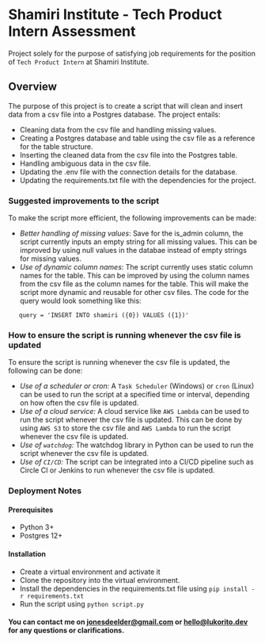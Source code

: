 # Shamiri Institute - Tech Product Intern Assessment


Project solely for the purpose of satisfying job requirements for the position of `Tech Product Intern` at Shamiri Institute.

## Overview
The purpose of this project is to create a script that will clean and insert data from a csv file into a Postgres database.
The project entails:
- Cleaning data from the csv file and handling missing values.
- Creating a Postgres database and table using the csv file as a reference for the table structure.
- Inserting the cleaned data from the csv file into the Postgres table.
- Handling ambiguous data in the csv file.
- Updating the .env file with the connection details for the database.
- Updating the requirements.txt file with the dependencies for the project.
### Suggested improvements to the script
To make the script more efficient, the following improvements can be made:
- _Better handling of missing values_: Save for the is_admin column, the script currently inputs an empty string for all missing values. This can be improved by using null values in the databae instead of empty strings for missing values.
- _Use of dynamic column names_: The script currently uses static column names for the table. This can be improved by using the column names from the csv file as the column names for the table. This will make the script more dynamic and reusable for other csv files. The code for the query would look something like this:

```python:
   query = 'INSERT INTO shamiri ({0}) VALUES ({1})'
```

### How to ensure the script is running whenever the csv file is updated
To ensure the script is running whenever the csv file is updated, the following can be done:
- _Use of a scheduler or cron:_ A `Task Scheduler` (Windows) or `cron` (Linux) can be used to run the script at a specified time or interval, depending on how often the csv file is updated.
- _Use of a cloud service:_ A cloud service like `AWS Lambda` can be used to run the script whenever the csv file is updated. This can be done by using `AWS S3` to store the csv file and `AWS Lambda` to run the script whenever the csv file is updated.
- _Use of `watchdog`:_ The watchdog library in Python can be used to run the script whenever the csv file is updated.
- _Use of `CI/CD`:_ The script can be integrated into a CI/CD pipeline such as Circle CI or Jenkins to run whenever the csv file is updated.

### Deployment Notes

#### Prerequisites
- Python 3+
- Postgres 12+

#### Installation
- Create a virtual environment and activate it
- Clone the repository into the virtual environment.
- Install the dependencies in the requirements.txt file using `pip install -r requirements.txt`
- Run the script using `python script.py`


#### You can contact me on <jonesdeelder@gmail.com> or <hello@lukorito.dev> for any questions or clarifications.